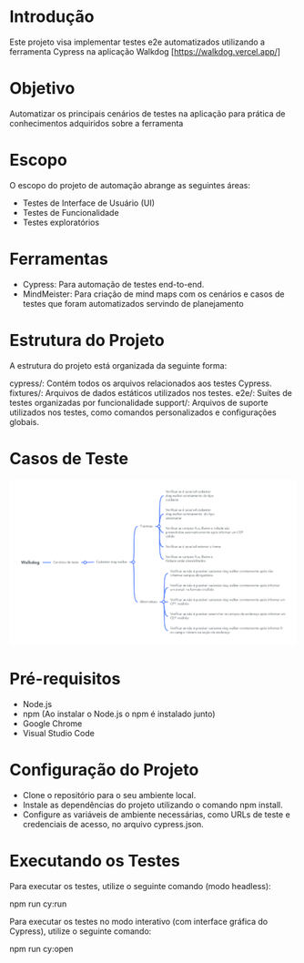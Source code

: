 # Introdução

Este projeto visa implementar testes e2e automatizados utilizando a ferramenta Cypress na aplicação Walkdog [https://walkdog.vercel.app/]

# Objetivo

Automatizar os principais cenários de testes na aplicação para prática de conhecimentos adquiridos sobre a ferramenta

# Escopo

O escopo do projeto de automação abrange as seguintes áreas:

- Testes de Interface de Usuário (UI)
- Testes de Funcionalidade
- Testes exploratórios

# Ferramentas

- Cypress: Para automação de testes end-to-end.
- MindMeister: Para criação de mind maps com os cenários e casos de testes que foram automatizados servindo de planejamento

# Estrutura do Projeto

A estrutura do projeto está organizada da seguinte forma:

cypress/: Contém todos os arquivos relacionados aos testes Cypress.
fixtures/: Arquivos de dados estáticos utilizados nos testes.
e2e/: Suítes de testes organizadas por funcionalidade
support/: Arquivos de suporte utilizados nos testes, como comandos personalizados e configurações globais.

# Casos de Teste

<p align="center">
  <img src="https://github.com/tatarv/walkdog-cypress/blob/main/Mind%20Map%20-%20Walkdog%20app.jpg">
</p>

# Pré-requisitos

- Node.js
- npm (Ao instalar o Node.js o npm é instalado junto)
- Google Chrome
- Visual Studio Code

# Configuração do Projeto

- Clone o repositório para o seu ambiente local.
- Instale as dependências do projeto utilizando o comando npm install.
- Configure as variáveis de ambiente necessárias, como URLs de teste e credenciais de acesso, no arquivo cypress.json.

# Executando os Testes

Para executar os testes, utilize o seguinte comando (modo headless):

npm run cy:run

Para executar os testes no modo interativo (com interface gráfica do Cypress), utilize o seguinte comando:

npm run cy:open


